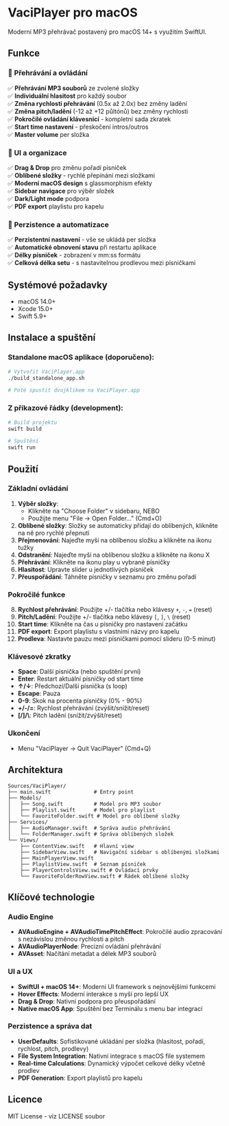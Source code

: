 # VaciPlayer pro macOS

Moderní MP3 přehrávač postavený pro macOS 14+ s využitím SwiftUI.

## Funkce

### 🎵 Přehrávání a ovládání
✅ **Přehrávání MP3 souborů** ze zvolené složky  
✅ **Individuální hlasitost** pro každý soubor  
✅ **Změna rychlosti přehrávání** (0.5x až 2.0x) bez změny ladění  
✅ **Změna pitch/ladění** (-12 až +12 půltónů) bez změny rychlosti  
✅ **Pokročilé ovládání klávesnicí** - kompletní sada zkratek  
✅ **Start time nastavení** - přeskočení intros/outros  
✅ **Master volume** per složka  

### 📱 UI a organizace
✅ **Drag & Drop** pro změnu pořadí písniček  
✅ **Oblíbené složky** - rychlé přepínání mezi složkami  
✅ **Moderní macOS design** s glassmorphism efekty  
✅ **Sidebar navigace** pro výběr složek  
✅ **Dark/Light mode** podpora  
✅ **PDF export** playlistu pro kapelu  

### 💾 Perzistence a automatizace
✅ **Perzistentní nastavení** - vše se ukládá per složka  
✅ **Automatické obnovení stavu** při restartu aplikace  
✅ **Délky písniček** - zobrazení v mm:ss formátu  
✅ **Celková délka setu** - s nastavitelnou prodlevou mezi písničkami  

## Systémové požadavky

- macOS 14.0+
- Xcode 15.0+
- Swift 5.9+

## Instalace a spuštění

### Standalone macOS aplikace (doporučeno):
```bash
# Vytvořit VaciPlayer.app
./build_standalone_app.sh

# Poté spustit dvojklikem na VaciPlayer.app
```

### Z příkazové řádky (development):
```bash
# Build projektu
swift build

# Spuštění
swift run
```

## Použití

### Základní ovládání
1. **Výběr složky**: 
   - Klikněte na "Choose Folder" v sidebaru, NEBO
   - Použijte menu "File → Open Folder..." (Cmd+O)
2. **Oblíbené složky**: Složky se automaticky přidají do oblíbených, klikněte na ně pro rychlé přepnutí
3. **Přejmenování**: Najeďte myší na oblíbenou složku a klikněte na ikonu tužky
4. **Odstranění**: Najeďte myší na oblíbenou složku a klikněte na ikonu X
5. **Přehrávání**: Klikněte na ikonu play u vybrané písničky
6. **Hlasitost**: Upravte slider u jednotlivých písniček
7. **Přeuspořádání**: Táhněte písničky v seznamu pro změnu pořadí

### Pokročilé funkce
8. **Rychlost přehrávání**: Použijte +/- tlačítka nebo klávesy `+`, `-`, `=` (reset)
9. **Pitch/Ladění**: Použijte +/- tlačítka nebo klávesy `[`, `]`, `\` (reset)
10. **Start time**: Klikněte na čas u písničky pro nastavení začátku
11. **PDF export**: Export playlistu s vlastními názvy pro kapelu
12. **Prodleva**: Nastavte pauzu mezi písničkami pomocí slideru (0-5 minut)

### Klávesové zkratky
- **Space**: Další písnička (nebo spuštění první)
- **Enter**: Restart aktuální písničky od start time
- **↑/↓**: Předchozí/Další písnička (s loop)
- **Escape**: Pauza
- **0-9**: Skok na procenta písničky (0% - 90%)
- **+/-/=**: Rychlost přehrávání (zvýšit/snížit/reset)
- **[/]/\\**: Pitch ladění (snížit/zvýšit/reset)

### Ukončení
- Menu "VaciPlayer → Quit VaciPlayer" (Cmd+Q)

## Architektura

```
Sources/VaciPlayer/
├── main.swift              # Entry point
├── Models/
│   ├── Song.swift          # Model pro MP3 soubor
│   ├── Playlist.swift      # Model pro playlist
│   └── FavoriteFolder.swift # Model pro oblíbené složky
├── Services/
│   ├── AudioManager.swift  # Správa audio přehrávání
│   └── FolderManager.swift # Správa oblíbených složek
└── Views/
    ├── ContentView.swift   # Hlavní view
    ├── SidebarView.swift   # Navigační sidebar s oblíbenými složkami
    ├── MainPlayerView.swift
    ├── PlaylistView.swift  # Seznam písniček
    ├── PlayerControlsView.swift # Ovládací prvky
    └── FavoriteFolderRowView.swift # Řádek oblíbené složky
```

## Klíčové technologie

### Audio Engine
- **AVAudioEngine + AVAudioTimePitchEffect**: Pokročilé audio zpracování s nezávislou změnou rychlosti a pitch
- **AVAudioPlayerNode**: Precizní ovládání přehrávání
- **AVAsset**: Načítání metadat a délek MP3 souborů

### UI a UX  
- **SwiftUI + macOS 14+**: Moderní UI framework s nejnovějšími funkcemi
- **Hover Effects**: Moderní interakce s myší pro lepší UX
- **Drag & Drop**: Nativní podpora pro přeuspořádání
- **Native macOS App**: Spuštění bez Terminálu s menu bar integrací

### Perzistence a správa dat
- **UserDefaults**: Sofistikované ukládání per složka (hlasitost, pořadí, rychlost, pitch, prodlevy)
- **File System Integration**: Nativní integrace s macOS file systemem
- **Real-time Calculations**: Dynamický výpočet celkové délky včetně prodlev
- **PDF Generation**: Export playlistů pro kapelu

## Licence

MIT License - viz LICENSE soubor